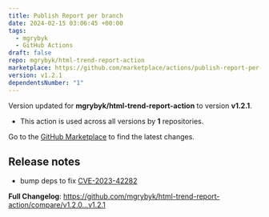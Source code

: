 ```yaml
---
title: Publish Report per branch
date: 2024-02-15 03:06:45 +00:00
tags:
  - mgrybyk
  - GitHub Actions
draft: false
repo: mgrybyk/html-trend-report-action
marketplace: https://github.com/marketplace/actions/publish-report-per-branch
version: v1.2.1
dependentsNumber: "1"
---
```



Version updated for **mgrybyk/html-trend-report-action** to version **v1.2.1**.
- This action is used across all versions by **1** repositories.

Go to the [GitHub Marketplace](https://github.com/marketplace/actions/publish-report-per-branch) to find the latest changes.

## Release notes

- bump deps to fix [CVE-2023-42282](https://github.com/advisories/GHSA-78xj-cgh5-2h22)

**Full Changelog**: https://github.com/mgrybyk/html-trend-report-action/compare/v1.2.0...v1.2.1
